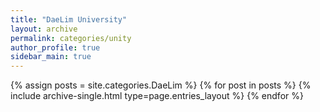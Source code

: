 ```yaml
---
title: "DaeLim University"
layout: archive
permalink: categories/unity
author_profile: true
sidebar_main: true
---
```



{% assign posts = site.categories.DaeLim %}
{% for post in posts %} {% include archive-single.html type=page.entries_layout %} {% endfor %}
